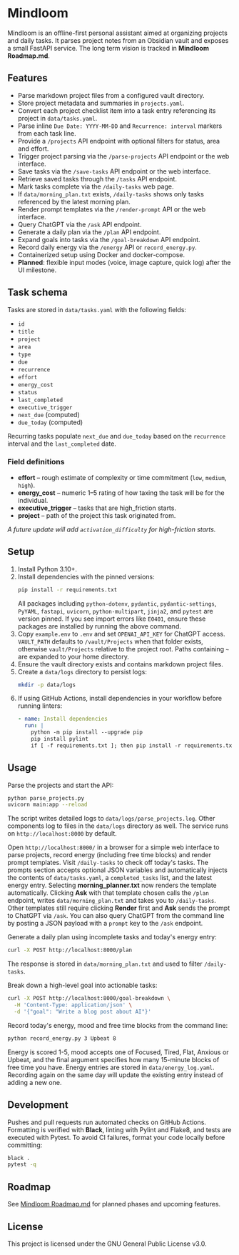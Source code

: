 # Mindloom

Mindloom is an offline-first personal assistant aimed at organizing projects and daily tasks. It parses project notes from an Obsidian vault and exposes a small FastAPI service. The long term vision is tracked in **Mindloom Roadmap.md**.

## Features
- Parse markdown project files from a configured vault directory.
- Store project metadata and summaries in `projects.yaml`.
- Convert each project checklist item into a task entry referencing its project
  in `data/tasks.yaml`.
- Parse inline `Due Date: YYYY-MM-DD` and `Recurrence: interval` markers from
  each task line.
- Provide a `/projects` API endpoint with optional filters for status, area and effort.
- Trigger project parsing via the `/parse-projects` API endpoint or the web interface.
- Save tasks via the `/save-tasks` API endpoint or the web interface.
- Retrieve saved tasks through the `/tasks` API endpoint.
- Mark tasks complete via the `/daily-tasks` web page.
- If `data/morning_plan.txt` exists, `/daily-tasks` shows only tasks referenced
  by the latest morning plan.
- Render prompt templates via the `/render-prompt` API or the web interface.
- Query ChatGPT via the `/ask` API endpoint.
- Generate a daily plan via the `/plan` API endpoint.
- Expand goals into tasks via the `/goal-breakdown` API endpoint.
- Record daily energy via the `/energy` API or `record_energy.py`.
- Containerized setup using Docker and docker-compose.
- **Planned**: flexible input modes (voice, image capture, quick log) after the UI milestone.

## Task schema
Tasks are stored in `data/tasks.yaml` with the following fields:

- `id`
- `title`
- `project`
- `area`
- `type`
- `due`
- `recurrence`
- `effort`
- `energy_cost`
- `status`
- `last_completed`
- `executive_trigger`
- `next_due` (computed)
- `due_today` (computed)

Recurring tasks populate `next_due` and `due_today` based on the
`recurrence` interval and the `last_completed` date.

### Field definitions

- **effort** – rough estimate of complexity or time commitment (`low`, `medium`, `high`).
- **energy_cost** – numeric 1–5 rating of how taxing the task will be for the individual.
- **executive_trigger** – tasks that are high_friction starts.
- **project** – path of the project this task originated from.

_A future update will add `activation_difficulty` for high-friction starts._

## Setup
1. Install Python 3.10+.
2. Install dependencies with the pinned versions:
   ```bash
   pip install -r requirements.txt
   ```
   All packages including `python-dotenv`, `pydantic`, `pydantic-settings`, `PyYAML`, `fastapi`, `uvicorn`, `python-multipart`, `jinja2`, and `pytest` are version pinned. If you see import errors like `E0401`, ensure these packages are installed by running the above command.
3. Copy `example.env` to `.env` and set `OPENAI_API_KEY` for ChatGPT access. `VAULT_PATH` defaults to `/vault/Projects` when that folder exists, otherwise `vault/Projects` relative to the project root. Paths containing `~` are expanded to your home directory.
4. Ensure the vault directory exists and contains markdown project files.
5. Create a `data/logs` directory to persist logs:
   ```bash
   mkdir -p data/logs
   ```
6. If using GitHub Actions, install dependencies in your workflow before running linters:
   ```yaml
   - name: Install dependencies
     run: |
       python -m pip install --upgrade pip
       pip install pylint
       if [ -f requirements.txt ]; then pip install -r requirements.txt; fi
   ```

## Usage
Parse the projects and start the API:
```bash
python parse_projects.py
uvicorn main:app --reload
```
The script writes detailed logs to `data/logs/parse_projects.log`.
Other components log to files in the `data/logs` directory as well.
The service runs on `http://localhost:8000` by default.

Open `http://localhost:8000/` in a browser for a simple web interface to parse projects, record energy (including free time blocks) and render prompt templates. Visit `/daily-tasks` to check off today's tasks.
The prompts section accepts optional JSON variables and automatically injects the contents of `data/tasks.yaml`, a `completed_tasks` list, and the latest energy entry. Selecting **morning_planner.txt** now renders the template automatically. Clicking **Ask** with that template chosen calls the `/plan` endpoint, writes `data/morning_plan.txt` and takes you to `/daily-tasks`. Other templates still require clicking **Render** first and **Ask** sends the prompt to ChatGPT via `/ask`.
You can also query ChatGPT from the command line by posting a JSON payload with a `prompt` key to the `/ask` endpoint.

Generate a daily plan using incomplete tasks and today's energy entry:
```bash
curl -X POST http://localhost:8000/plan
```
The response is stored in `data/morning_plan.txt` and used to filter
`/daily-tasks`.

Break down a high-level goal into actionable tasks:
```bash
curl -X POST http://localhost:8000/goal-breakdown \
  -H 'Content-Type: application/json' \
  -d '{"goal": "Write a blog post about AI"}'
```

Record today's energy, mood and free time blocks from the command line:
```bash
python record_energy.py 3 Upbeat 8
```
Energy is scored 1-5, mood accepts one of Focused, Tired, Flat, Anxious or Upbeat,
and the final argument specifies how many 15-minute blocks of free time you have.
Energy entries are stored in `data/energy_log.yaml`.
Recording again on the same day will update the existing entry instead of adding a new one.

## Development
Pushes and pull requests run automated checks on GitHub Actions. Formatting is
verified with **Black**, linting with Pylint and Flake8, and tests are executed
with Pytest. To avoid CI failures, format your code locally before committing:

```bash
black .
pytest -q
```


## Roadmap
See [Mindloom Roadmap.md](Mindloom%20Roadmap.md) for planned phases and upcoming features.

## License
This project is licensed under the GNU General Public License v3.0.
